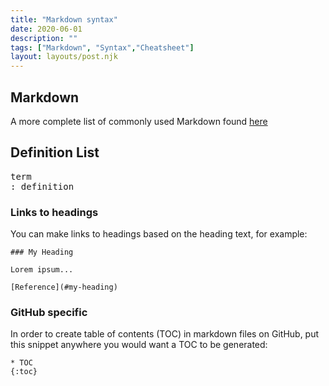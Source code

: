 ```yaml
---
title: "Markdown syntax"
date: 2020-06-01
description: ""
tags: ["Markdown", "Syntax","Cheatsheet"]
layout: layouts/post.njk
---
```


## Markdown

A more complete list of commonly used Markdown found [here](https://www.markdownguide.org/basic-syntax)

## Definition List
<pre>
term
: definition
</pre>

### Links to headings

You can make links to headings based on the heading text, for example:
```
### My Heading

Lorem ipsum...

[Reference](#my-heading)
```

### GitHub specific

In order to create table of contents (TOC) in markdown files on GitHub, put this snippet anywhere you would want a TOC to be generated:
```
* TOC
{:toc}
```

